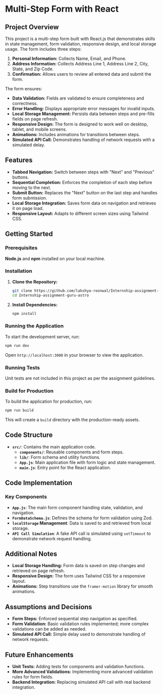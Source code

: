 # Multi-Step Form with React

## Project Overview

This project is a multi-step form built with React.js that demonstrates skills in state management, form validation, responsive design, and local storage usage. The form includes three steps:

1. **Personal Information:** Collects Name, Email, and Phone.
2. **Address Information:** Collects Address Line 1, Address Line 2, City, State, and Zip Code.
3. **Confirmation:** Allows users to review all entered data and submit the form.

The form ensures:

- **Data Validation:** Fields are validated to ensure completeness and correctness.
- **Error Handling:** Displays appropriate error messages for invalid inputs.
- **Local Storage Management:** Persists data between steps and pre-fills fields on page refresh.
- **Responsive Design:** The form is designed to work well on desktop, tablet, and mobile screens.
- **Animations:** Includes animations for transitions between steps.
- **Simulated API Call:** Demonstrates handling of network requests with a simulated delay.

## Features

- **Tabbed Navigation:** Switch between steps with "Next" and "Previous" buttons.
- **Sequential Completion:** Enforces the completion of each step before moving to the next.
- **Submit Button:** Replaces the "Next" button on the last step and handles form submission.
- **Local Storage Integration:** Saves form data on navigation and retrieves it on page load.
- **Responsive Layout:** Adapts to different screen sizes using Tailwind CSS.

## Getting Started

### Prerequisites

**Node.js** and **npm** installed on your local machine.

### Installation

1. **Clone the Repository:**
    
    ```bash
    git clone https://github.com/lakshya-roonwal/Internship-assignment-guru-astro.git
    cd Internship-assignment-guru-astro
    
    ```
    
2. **Install Dependencies:**
    
    ```bash
    npm install
    ```
    

### Running the Application

To start the development server, run:

```bash
npm run dev

```

Open `http://localhost:3000` in your browser to view the application.

### Running Tests

Unit tests are not included in this project as per the assignment guidelines.

### Build for Production

To build the application for production, run:

```bash
npm run build
```

This will create a `build` directory with the production-ready assets.

## Code Structure

- **`src/`**: Contains the main application code.
    - **`components/`**: Reusable components and form steps.
    - **`lib/`**: Form schema and utility functions.
    - **`App.js`**: Main application file with form logic and state management.
    - **`main.js`**: Entry point for the React application.

## Code Implementation

### Key Components

- **`App.js`**: The main form component handling state, validation, and navigation.
- **`FormDataSchema.js`**: Defines the schema for form validation using Zod.
- **`localStorage` Management**: Data is saved to and retrieved from local storage.
- **`API Call Simulation`**: A fake API call is simulated using `setTimeout` to demonstrate network request handling.

## Additional Notes

- **Local Storage Handling:** Form data is saved on step changes and retrieved on page refresh.
- **Responsive Design:** The form uses Tailwind CSS for a responsive layout.
- **Animations:** Step transitions use the `framer-motion` library for smooth animations.

## Assumptions and Decisions

- **Form Steps:** Enforced sequential step navigation as specified.
- **Form Validation:** Basic validation rules implemented; more complex validations can be added as needed.
- **Simulated API Call:** Simple delay used to demonstrate handling of network requests.

## Future Enhancements

- **Unit Tests:** Adding tests for components and validation functions.
- **More Advanced Validations:** Implementing more advanced validation rules for form fields.
- **Backend Integration:** Replacing simulated API call with real backend integration.